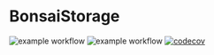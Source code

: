 # BonsaiStorage

![example workflow](https://github.com/massalabs/bonsai-trie/actions/workflows/check_lint.yml/badge.svg) ![example workflow](https://github.com/massalabs/bonsai-trie/actions/workflows/test.yml/badge.svg) [![codecov](https://codecov.io/gh/massalabs/bonsai-trie/branch/main/graph/badge.svg?token=SLIHSUWHT2)](https://codecov.io/gh/massalabs/bonsai-trie)